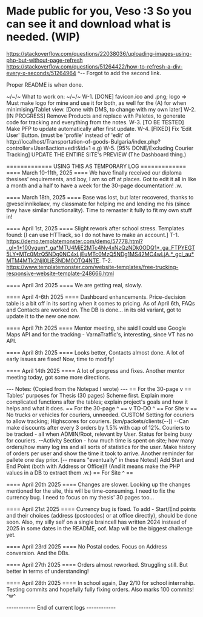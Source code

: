 Made public for you, Veso :3 So you can see it and download what is needed.
(WIP)
====
https://stackoverflow.com/questions/22038036/uploading-images-using-php-but-without-page-refresh
https://stackoverflow.com/questions/51264422/how-to-refresh-a-div-every-x-seconds/51264964
^-- Forgot to add the second link.

Proper README is when done.

~/~/~ What to work on: ~/~/~
W-1. [DONE] favicon.ico and .png; logo => Must make logo for mine and use it for both, as well for the (A) for when minimising/Tablet view. [Done with DMS, to change with my own later]
W-2. [IN PROGRESS] Remove Products and replace with Paletes, to generate code for tracking and everything from the notes.
W-3. [TO BE TESTED] Make PFP to update automatically after first update.
W-4. [FIXED] Fix 'Edit User' Button. (must be 'profile' instead of 'edit' of http://localhost/Transportation-of-goods-Bulgaria/index.php?controller=User&action=edit&id=1 e.g)
W-5. [95% DONE/Excluding Courier Tracking] UPDATE THE ENTIRE SITE's PREVIEW (The Dashboard thing.)

============= USING THIS AS TEMPORARY LOG =============
==== March 10-11th, 2025 ====
We have finally received our diploma thesises' requirements, and boy, I am so off at places. Got to edit it all in like a month and a half to have a week for the 30-page documentation! .w.

==== March 18th, 2025 ====
Base was lost, but later recovered, thanks to @veselinnikolaev, my classmate for helping me and lending me his (since they have similar functionality).
Time to remaster it fully to fit my own stuff in!

==== April 1st, 2025 ====
Slight rework after school stress. Templates found: [I can use HTTrack, so I do not have to make an account.]
T-1. https://demo.templatemonster.com/demo/57778.html?_gl=1*100ygum*_ga*MTU4MjE2MTc4Ny4xNzQzNDk0ODQ1*_ga_FTPYEGT5LY*MTc0MzQ5NDg0NC4xLjEuMTc0MzQ5NDg1MS42MC4wLjA.*_gcl_au*MTM4MTk2NjI0LjE3NDM0OTQ4NTE.
T-2. https://www.templatemonster.com/website-templates/free-trucking-responsive-website-template-248666.html

==== April 3rd 2025 ====
We are getting real, slowly.

==== April 4-6th 2025 ====
Dashboard enhancements. Price-decision table is a bit off in its sorting when it comes to pricing. As of April 6th, FAQs and Contacts are worked on. The DB is done... in its old variant, got to update it to the new one now.

==== April 7th 2025 ====
Mentor meeting, she said I could use Google Maps API and for the tracking - VarnaTraffic's, interesting, since VT has no API.

==== April 8th 2025 ====
Looks better, Contacts almost done. A lot of early issues are fixed! Now, time to modify!

==== April 14th 2025 ====
A lot of progress and fixes. Another mentor meeting today, got some more directions.

--- Notes: (Copied from the Notepad I wrote) ---
== For the 30-page v ==
Tables' purposes for Thesis (30 pages)
Scheme first. Explain more complicated functions after the tables; explain project's goals and how it helps and what it does.
== For the 30-page ^ ==
v TO-DO ^
== For Site v ==
No trucks or vehicles for couriers, unneeded.
CUSTOM Setting for couriers to allow tracking;
Highscores for couriers. (km/packets/clients(--))
--Can make discounts after every 3 orders by 1.5% with cap of 12%.
Couriers to be tracked - all when ADMIN/Root, relevant by User.
Status for being busy for couriers.
--Activity Section - how much time is spent on site; how many orders/how many log ins and all sorts of statistics for the user. Make history of orders per user and show the time it took to arrive.
Another reminder for pallete one day prior. [-- means "eventually" in these Notes!]
Add Start and End Point (both with Address or Office)!! (And it means make the PHP values in a DB to extract them .w.)
== For Site ^ ==

==== April 20th 2025 ====
Changes are slower. Looking up the changes mentioned for the site, this will be time-consuming. I need to fix the currency bug. I need to focus on my thesis' 30 pages too...

==== April 21st 2025 ====
Currency bug is fixed. To add - Start/End points and their choices (address (postcodes) or at office directly), should be done soon. Also, my silly self on a single braincell has written 2024 instead of 2025 in some dates in the README, oof. Map will be the biggest challenge yet.

==== April 23rd 2025 ====
No Postal codes. Focus on Address conversion. And the DBs.

==== April 27th 2025 ====
Orders almost reworked. Struggling still. But better in terms of understanding!

==== April 28th 2025 ====
In school again, Day 2/10 for school internship. Testing commits and hopefully fully fixing orders. Also marks 100 commits! ^w^

------------ End of current logs ------------
